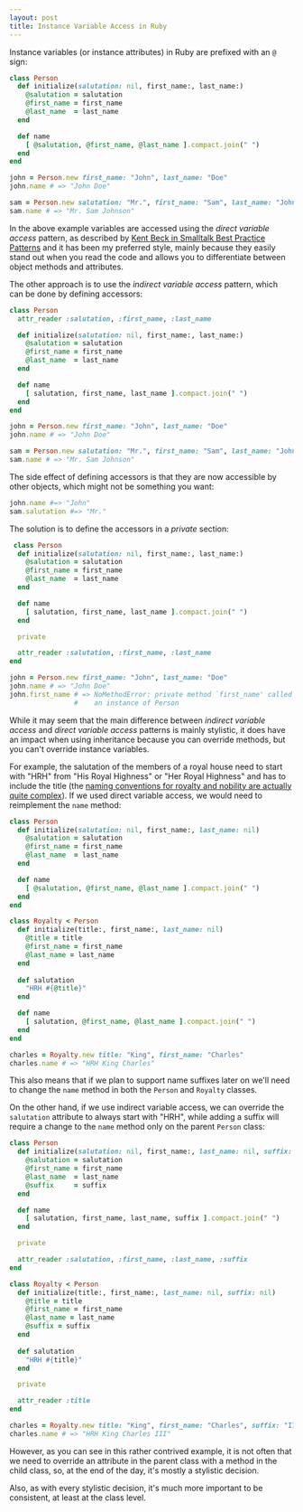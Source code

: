 ```yaml
---
layout: post
title: Instance Variable Access in Ruby
---
```

Instance variables (or instance attributes) in Ruby are prefixed with an `@` sign:

```ruby
class Person
  def initialize(salutation: nil, first_name:, last_name:)
    @salutation = salutation
    @first_name = first_name
    @last_name  = last_name
  end

  def name
    [ @salutation, @first_name, @last_name ].compact.join(" ")
  end
end

john = Person.new first_name: "John", last_name: "Doe"
john.name # => "John Doe"

sam = Person.new salutation: "Mr.", first_name: "Sam", last_name: "Johnson"
sam.name # => "Mr. Sam Johnson"
```

In the above example variables are accessed using the _direct variable access_ pattern, as 
described by [Kent Beck in Smalltalk Best Practice Patterns](https://www.amazon.com/Smalltalk-Best-Practice-Patterns-Kent/dp/013476904X) 
and it has been my preferred style, mainly because they easily stand out when you read the 
code and allows you to differentiate between object methods and attributes.

The other approach is to use the _indirect variable access_ pattern, which can be done by 
defining accessors:

```ruby
class Person
  attr_reader :salutation, :first_name, :last_name

  def initialize(salutation: nil, first_name:, last_name:)
    @salutation = salutation
    @first_name = first_name
    @last_name  = last_name
  end

  def name
    [ salutation, first_name, last_name ].compact.join(" ")
  end
end

john = Person.new first_name: "John", last_name: "Doe"
john.name # => "John Doe"

sam = Person.new salutation: "Mr.", first_name: "Sam", last_name: "Johnson"
sam.name # => "Mr. Sam Johnson"
```

The side effect of defining accessors is that they are now accessible by other objects, 
which might not be something you want:

```ruby
john.name #=> "John"
sam.salutation #=> "Mr."
```

The solution is to define the accessors in a _private_ section:

```ruby
 class Person
  def initialize(salutation: nil, first_name:, last_name:)
    @salutation = salutation
    @first_name = first_name
    @last_name  = last_name
  end

  def name
    [ salutation, first_name, last_name ].compact.join(" ")
  end

  private

  attr_reader :salutation, :first_name, :last_name
end

john = Person.new first_name: "John", last_name: "Doe"
john.name # => "John Doe"
john.first_name # => NoMethodError: private method `first_name' called for 
                #    an instance of Person
```

While it may seem that the main difference between _indirect variable access_ and
_direct variable access_ patterns is mainly stylistic, it does have an impact 
when using inheritance because you can override methods, but you can't override instance variables.

For example, the salutation of the members of a royal house need to start with "HRH" 
from "His Royal Highness" or "Her Royal Highness" and has to include the title 
(the [naming conventions for royalty and nobility are actually quite complex](https://en.wikipedia.org/wiki/Wikipedia:Naming_conventions_(royalty_and_nobility))). 
If we used direct variable access, we would need to reimplement the `name` method:

```ruby
class Person
  def initialize(salutation: nil, first_name:, last_name: nil)
    @salutation = salutation
    @first_name = first_name
    @last_name  = last_name
  end

  def name
    [ @salutation, @first_name, @last_name ].compact.join(" ")
  end
end

class Royalty < Person
  def initialize(title:, first_name:, last_name: nil)
    @title = title
    @first_name = first_name
    @last_name = last_name
  end
  
  def salutation
    "HRH #{@title}"
  end

  def name
    [ salutation, @first_name, @last_name ].compact.join(" ")
  end
end

charles = Royalty.new title: "King", first_name: "Charles"
charles.name # => "HRH King Charles"
```

This also means that if we plan to support name suffixes later on we'll need to change 
the `name` method in both the `Person` and `Royalty` classes.

On the other hand, if we use indirect variable access, we can override the `salutation`
attribute to always start with "HRH", while adding a suffix will require a change to 
the `name` method only on the parent `Person` class:

```ruby
class Person
  def initialize(salutation: nil, first_name:, last_name: nil, suffix: nil)
    @salutation = salutation
    @first_name = first_name
    @last_name  = last_name
    @suffix     = suffix
  end

  def name
    [ salutation, first_name, last_name, suffix ].compact.join(" ")
  end

  private

  attr_reader :salutation, :first_name, :last_name, :suffix
end

class Royalty < Person
  def initialize(title:, first_name:, last_name: nil, suffix: nil)
    @title = title
    @first_name = first_name
    @last_name = last_name
    @suffix = suffix
  end
  
  def salutation
    "HRH #{title}"
  end

  private

  attr_reader :title
end

charles = Royalty.new title: "King", first_name: "Charles", suffix: "III"
charles.name # => "HRH King Charles III"
```

However, as you can see in this rather contrived example, it is not often that we 
need to override an attribute in the parent class with a method in the child class, so, 
at the end of the day, it's mostly a stylistic decision.

Also, as with every stylistic decision, it's much more important to be consistent, 
at least at the class level.
